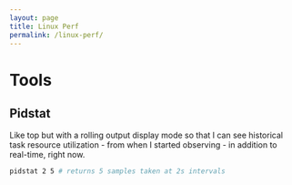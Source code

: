 ```yaml
---
layout: page
title: Linux Perf
permalink: /linux-perf/
---
```


# Tools

## Pidstat

Like top but with a rolling output display mode so that I can see historical task resource utilization - from when I started observing - in addition to real-time, right now.

```bash
pidstat 2 5 # returns 5 samples taken at 2s intervals
```